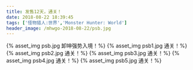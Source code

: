 ```yaml
---
title: 发售12天，通关！
date: 2018-08-22 18:39:45
tags: ['怪物猎人:世界','Monster Hunter: World']
header_image: /mhwgo-2018-08-22/psb.jpg
---
```

{% asset_img psb.jpg 卸坤强势入境！%}
{% asset_img psb1.jpg 通关！%}
{% asset_img psb2.jpg 通关！%}
{% asset_img psb3.jpg 通关！%}
{% asset_img psb4.jpg 通关！%}
{% asset_img psb5.jpg 通关！%}
